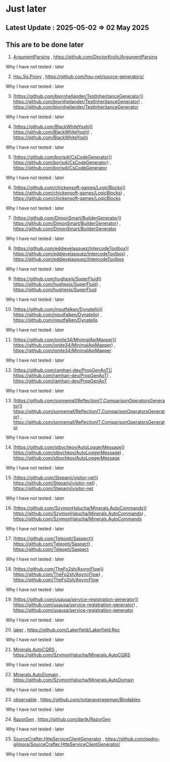 # Just later

## Latest Update : 2025-05-02 => 02 May 2025



## This are to be done later



1) [ArgumentParsing]( https://github.com/DoctorKrolic/ArgumentParsing) , https://github.com/DoctorKrolic/ArgumentParsing 

Why I have not tested : later



2) [Hsu.Sg.Proxy]( https://github.com/hsu-net/source-generators/) , https://github.com/hsu-net/source-generators/ 

Why I have not tested : later



3) [https://github.com/bjornhellander/TestInheritanceGenerator]( https://github.com/bjornhellander/TestInheritanceGenerator) , https://github.com/bjornhellander/TestInheritanceGenerator 

Why I have not tested : later



4) [https://github.com/BlackWhiteYoshi]( https://github.com/BlackWhiteYoshi) , https://github.com/BlackWhiteYoshi 

Why I have not tested : later



5) [https://github.com/borisdj/CsCodeGenerator]( https://github.com/borisdj/CsCodeGenerator) , https://github.com/borisdj/CsCodeGenerator 

Why I have not tested : later



6) [https://github.com/chickensoft-games/LogicBlocks]( https://github.com/chickensoft-games/LogicBlocks) , https://github.com/chickensoft-games/LogicBlocks 

Why I have not tested : later



7) [https://github.com/DimonSmart/BuilderGenerator]( https://github.com/DimonSmart/BuilderGenerator) , https://github.com/DimonSmart/BuilderGenerator 

Why I have not tested : later



8) [https://github.com/eddievelasquez/IntercodeToolbox]( https://github.com/eddievelasquez/IntercodeToolbox) , https://github.com/eddievelasquez/IntercodeToolbox 

Why I have not tested : later



9) [https://github.com/hughesjs/SuperFluid]( https://github.com/hughesjs/SuperFluid) , https://github.com/hughesjs/SuperFluid 

Why I have not tested : later



10) [https://github.com/inputfalken/Dynatello]( https://github.com/inputfalken/Dynatello) , https://github.com/inputfalken/Dynatello 

Why I have not tested : later



11) [https://github.com/ionite34/MinimalApiMapper]( https://github.com/ionite34/MinimalApiMapper) , https://github.com/ionite34/MinimalApiMapper 

Why I have not tested : later



12) [https://github.com/ramhari-dev/PropGenAoT]( https://github.com/ramhari-dev/PropGenAoT) , https://github.com/ramhari-dev/PropGenAoT 

Why I have not tested : later



13) [https://github.com/sonnemaf/ReflectionIT.ComparisonOperatorsGenerator]( https://github.com/sonnemaf/ReflectionIT.ComparisonOperatorsGenerator) , https://github.com/sonnemaf/ReflectionIT.ComparisonOperatorsGenerator 

Why I have not tested : later



14) [https://github.com/stbychkov/AutoLoggerMessage]( https://github.com/stbychkov/AutoLoggerMessage) , https://github.com/stbychkov/AutoLoggerMessage 

Why I have not tested : later



15) [https://github.com/Stepami/visitor-net]( https://github.com/Stepami/visitor-net) , https://github.com/Stepami/visitor-net 

Why I have not tested : later



16) [https://github.com/SzymonHalucha/Minerals.AutoCommands]( https://github.com/SzymonHalucha/Minerals.AutoCommands) , https://github.com/SzymonHalucha/Minerals.AutoCommands 

Why I have not tested : later



17) [https://github.com/Teleopti/Saspect]( https://github.com/Teleopti/Saspect) , https://github.com/Teleopti/Saspect 

Why I have not tested : later



18) [https://github.com/TheFo2sh/AsyncFlow]( https://github.com/TheFo2sh/AsyncFlow) , https://github.com/TheFo2sh/AsyncFlow 

Why I have not tested : later



19) [https://github.com/usausa/service-registration-generator]( https://github.com/usausa/service-registration-generator) , https://github.com/usausa/service-registration-generator 

Why I have not tested : later



20) [laker]( https://github.com/Lakerfield/Lakerfield.Rpc) , https://github.com/Lakerfield/Lakerfield.Rpc 

Why I have not tested : later



21) [Minerals.AutoCQRS]( https://github.com/SzymonHalucha/Minerals.AutoCQRS) , https://github.com/SzymonHalucha/Minerals.AutoCQRS 

Why I have not tested : later



22) [Minerals.AutoDomain]( https://github.com/SzymonHalucha/Minerals.AutoDomain) , https://github.com/SzymonHalucha/Minerals.AutoDomain 

Why I have not tested : later



23) [observable]( https://github.com/notanaverageman/Bindables) , https://github.com/notanaverageman/Bindables 

Why I have not tested : later



24) [RazorGen]( https://github.com/dartk/RazorGen) , https://github.com/dartk/RazorGen 

Why I have not tested : later



25) [SourceCrafter.HttpServiceClientGenerator]( https://github.com/pedro-gilmora/SourceCrafter.HttpServiceClientGenerator/) , https://github.com/pedro-gilmora/SourceCrafter.HttpServiceClientGenerator/ 

Why I have not tested : later




